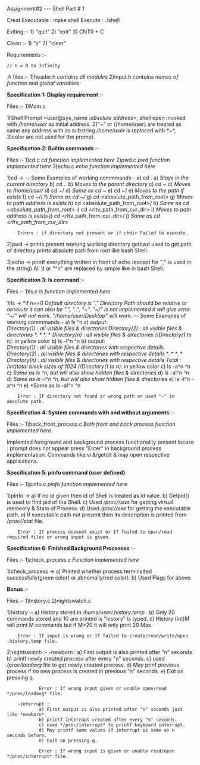 Assignment#2
--- Shell Part # 1

Creat Executable : make shell
Execute          : ./shell

Exiting :- 1) "quit"
           2) "exit"
           3) CNTR + C

Clean :-   1) "c"
           2) "clear"

Requirements :-

    // n = 0 to Infinity

.h files :-
    1)header.h  *contains all modules*
    2)input.h   *contains names of function and global variables*

**Specification 1: Display requirement** :-

Files :-
    1)Main.c

1)Shell Prompt <user@sys_name :*absolute address*>, shell open invoked with */home/user* as initial address.
2)"~" or (/home/user) are treated as same any address with as substring */home/user* is replaced with *~*,
3)color are not used for the prompt.

**Specification 2: Builtin commands** :-

Files :-
    1)cd.c          *cd function implemented here*
    2)pwd.c         *pwd function implemented here*
    3)echo.c        *echo function implemented here*

1)cd -> 
        -- Some Examples of working commmands -
        a) cd .                             a) *Stays in the current directory*
        b) cd ..                            b) *Moves to the parent directory*
        c) cd ~                             c) *Moves to /home/user/*
        d) cd ~/                            d) *Same as cd ~*
        e) cd ~/<path>                      e) *Moves to the path if exists*
        f) cd ~/<direrctory>/               f) *Same as cd ~/<directory>*
        g) cd <absolute_path_from_root>     g) *Moves to path address is exists*
        h) cd <absolute_path_from_root>/    h) *Same as cd <absolute_path_from_root>*
        i) cd <rltv_path_from_cur_dir>      i) *Moves to path address is exists*
        j) cd <rltv_path_from_cur_dir>/     j) *Same as cd <rltv_path_from_cur_dir>*

        Errors : if directory not present or if chdir Failed to execute.

2)pwd ->
        prints present working working directory
        getcwd used to get path of directory
        prints absolute path from root like bash Shell.

3)echo ->
        printf everything written in front of echo (except for ";" is used in the string)
        All \t or "<space>^n" are replaced by simple <space> like in bash Shell.

**Specification 3: ls command** :-

Files :-
    1)ls.c          *ls function implemented here* 

1)ls ->
        *if n==0  *Default directory is "."*
        *Directory Path should be relative or absolute it can also be ".", "..", "~".* 
        *"~/" is not implemented it will give error.*
        *"~/<directory>" will not work.*
        *"/home/user/Desktop" will work.* 
        -- Some Examples of working commmands -
        a) ls <directory>^n                 a) *output:*            
                                                    *Directory(1) : all visible files & directories*
                                                    *Directory(2) : all visible files & directories*
                                                    *.                                             *
                                                    *.                                             *
                                                    *Directory(n) : all visible files & directories*
                                                    //*Directory(1 to n):* in yellow color
        b) ls -l^n <directory>^n            b) *output:*            
                                                    *Directory(1) : all visible files & directories with respective details*
                                                    *Directory(2) : all visible files & directories with respective details*
                                                    *.                                             *
                                                    *.                                             *
                                                    *Directory(n) : all visible files & directories with respective details*
                                                    *Total : (int)total block sizes of 1024*
                                                    //*Directory(1 to n):* in yellow color
        c) ls -a^n <directory>^n            c) *Same as ls <directory>^n, but will also show hidden files & directories*
        d) ls -al^n <directory>^n           d) *Same as ls -l^n <directory>^n, but will also show hidden files & directories*
        e) ls -l^n -a^n <directory>^n       e) *Same as ls -al^n <directory>^n

        Error : If directory not found or wrong path or used "~" in absolute path.


**Specification 4: System commands with and without arguments** :-

Files :-
    1)back_front_process.c    *Both front and back process function implemented here*

Implemted foreground and background process functionality present
Incase : prompt does not appear press "Enter" in background process implementation.
         Commands like vi &/getdit & may open respective applications. 

**Specification 5: pinfo command (user defined)**

Files :-
    1)pinfo.c          *pinfo function implemented here*

1)pinfo ->
        a) If no id given then id of Shell is treated as id value.
        b) Getpid() is used to find pid of the Shell.
        c) Used */proc/<pid>/stat* for getting virtual memeory & State of Process.
        d) Used */proc/<pid>/exe* for getting the executable path.
        e) If executable path not present then its description is printed from */proc/<pid>/stat* file.

        Error : If process doesnot exist or If failed to open/read required files or wrong input is given.

**Specification 6: Finished Background Processes** :-

Files :-
    1)check_process.c       *Function implemented here*

1)check_process ->
        a) Printed whether process terminalted successfully(green color) or abnomally(red color).
        b) Used Flags for above.

**Bonus** :-

Files :-
    1)history.c
    2)nightswatch.c

1)history :-
        a) History stored in */home/user/.history.temp* .
        b) Only 20 commands stored and 10 are printed is "history" is typed.
        c) History (int)M will print M commands but if M>20 it will only print 20 Max.

        Error : If input is wrong or If failed to create/read/write/open .history.temp file.

2)nightswatch :-
        -newborn :
                a) First output is also printed after "n" seconds.
                b) printf newly created process after every "n" seconds.
                c) used */proc/loadavg* file to get newly created process.
                d) May prinf previous process if no new process is created in previous "n" seconds.
                e) Exit on pressing q.

                Error : If wrong input given or unable open/read */proc/loadavg* file.

        -interrupt :
                a) First output is also printed after "n" seconds just like *newborn*.
                b) printf interrupt created after every "n" seconds.
                c) used */proc/interrupt* to printf keyboard interrupt.
                d) May printf same values if interrupt is same as n seconds before.
                e) Exit on pressing q.

                Error : If wrong input is given or unable read/open */proc/interrupt* file.


